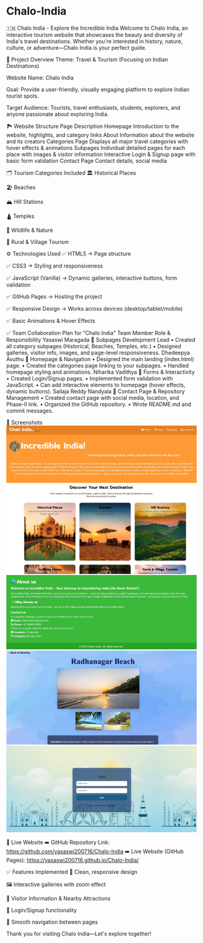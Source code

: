 # Chalo-India
🇮🇳 Chalo India - Explore the Incredible India
Welcome to Chalo India, an interactive tourism website that showcases the beauty and diversity of India's travel destinations. Whether you're interested in history, nature, culture, or adventure—Chalo India is your perfect guide.

📌 Project Overview
Theme: Travel & Tourism (Focusing on Indian Destinations)

Website Name: Chalo India

Goal: Provide a user-friendly, visually engaging platform to explore Indian tourist spots.

Target Audience: Tourists, travel enthusiasts, students, explorers, and anyone passionate about exploring India.

🏞️ Website Structure
Page	Description
Homepage	Introduction to the website, highlights, and category links
About	Information about the website and its creators
Categories Page	Displays all major travel categories with hover effects & animations
Subpages	Individual detailed pages for each place with images & visitor information
Interactive	Login & Signup page with basic form validation
Contact Page	Contact details, social media

🗂️ Tourism Categories Included
🏛️ Historical Places

🏖️ Beaches

🏔️ Hill Stations

🛕 Temples

🌿 Wildlife & Nature

🏡 Rural & Village Tourism

⚙️ Technologies Used
✅ HTML5 → Page structure

✅ CSS3 → Styling and responsiveness

✅ JavaScript (Vanilla) → Dynamic galleries, interactive buttons, form validation

✅ GitHub Pages → Hosting the project

✅ Responsive Design → Works across devices (desktop/tablet/mobile)

✅ Basic Animations & Hover Effects

✅ Team Collaboration Plan for "Chalo India"
Team Member	Role & Responsibility
Yasaswi Maragada 
🔸 Subpages Development Lead
• Created all category subpages (Historical, Beaches, Temples, etc.)
• Designed galleries, visitor info, images, and page-level responsiveness.
Dhedeepya Avuthu
🔸 Homepage & Navigation
• Designed the main landing (index.html) page.
• Created the categories page linking to your subpages.
• Handled homepage styling and animations.
Niharika	Vadithya 
🔸 Forms & Interactivity
• Created Login/Signup pages.
• Implemented form validation with JavaScript.
• Can add interactive elements to homepage (hover effects, dynamic buttons).
Sailaja Reddy Nandyala
🔸 Contact Page & Repository Management
• Created contact page with social media, location, and Phase-II link.
• Organized the GitHub repository.
• Wrote README.md and commit messages.

📸 Screenshots
![image alt](https://github.com/yasaswi200716/Chalo-India/blob/1d4e1d4940e280323c35d4faacbd5f01c2ac0f1f/homepage.jpg)
![image_alt](https://github.com/yasaswi200716/Chalo-India/blob/df50549cc1b8d6c1c9c8c358f13e98afef1eb6f0/explore%20US.jpg)
![image_alt](https://github.com/yasaswi200716/Chalo-India/blob/c90ce1433125972612fd74f48387413fda350996/aboutus.jpg)
![image_alt](https://github.com/yasaswi200716/Chalo-India/blob/70fda92d5158cbd3b12b710120971fe18ba47118/subpage.jpg)
![image_alt](https://github.com/yasaswi200716/Chalo-India/blob/dcde5d5925800113dd0603571ceefc8f21fff9fd/loginpage.jpg)



🚀 Live Website
➡️ GitHub Repository Link: https://github.com/yasaswi200716/Chalo-India
➡️ Live Website (GitHub Pages): https://yasaswi200716.github.io/Chalo-India/

✅ Features Implemented
🎨 Clean, responsive design

🖼️ Interactive galleries with zoom effect

📖 Visitor Information & Nearby Attractions

🔐 Login/Signup functionality

🎯 Smooth navigation between pages

Thank you for visiting Chalo India—Let's explore together!


